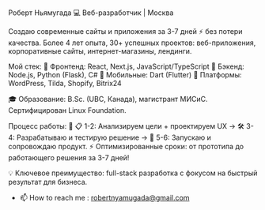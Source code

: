  Роберт Ньямугада
 💻 Веб-разработчик | Москва

Создаю современные сайты и приложения за 3-7 дней ⚡ без потери качества. Более 4 лет опыта, 30+ успешных проектов: веб-приложения, корпоративные сайты, интернет-магазины, лендинги.

Мой стек:
🔹 Фронтенд: React, Next.js, JavaScript/TypeScript
🔹 Бэкенд: Node.js, Python (Flask), C#
🔹 Мобильные: Dart (Flutter)
🔹 Платформы: WordPress, Tilda, Shopify, Bitrix24

🎓 Образование: B.Sc. (UBC, Канада), магистрант МИСиС. Сертифицирован Linux Foundation.

Процесс работы: 🔄
📋 1-2: Анализируем цели + проектируем UX → 🛠️ 3-4: Разрабатываю и тестирую решение → 🚀 5-6: Запускаю и сопровождаю продукт.
⚡ Оптимизированные сроки: от прототипа до работающего решения за 3-7 дней!

💡 Ключевое преимущество: full-stack разработка с фокусом на быстрый результат для бизнеса.

- 📫 How to reach me : robertnyamugada@gmail.com

<!---
robthedeer/robthedeer is a ✨ special ✨ repository because its `README.md` (this file) appears on your GitHub profile.
You can click the Preview link to take a look at your changes.
--->
